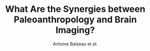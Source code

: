 ---
cat: gaia
subcat: architecture
bestof: false
author: Antoine Balzeau et al.
title: What Are the Synergies between Paleoanthropology and Brain Imaging?
journal: Symmetry
year: 2021
type: article
url: https -//www.mdpi.com/2073-8994/13/10/1974
doi: 10.3390/sym13101974
---
